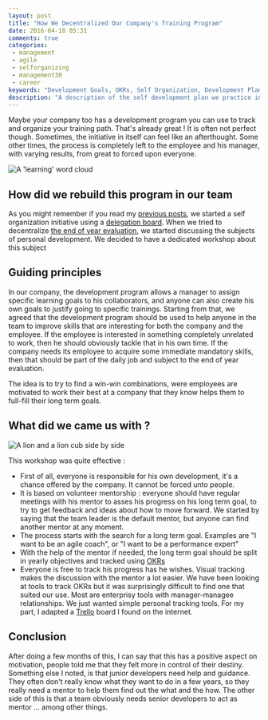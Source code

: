 ```yaml
---
layout: post
title: "How We Decentralized Our Company's Training Program"
date: 2016-04-18 05:31
comments: true
categories:
 - management
 - agile
 - selforganizing
 - management30
 - career
keywords: "Development Goals, OKRs, Self Organization, Development Plan, Mentoring, Self Development"
description: "A description of the self development plan we practice in our team"
---
```

Maybe your company too has a development program you can use to track and organize your training path. That's already great ! It is often not perfect though. Sometimes, the initiative in itself can feel like an afterthought. Some other times, the process is completely left to the employee and his manager, with varying results, from great to forced upon everyone.

![A 'learning' word cloud]({{site.url}}/imgs/2016-04-18-how-we-decentralized-our-companys-training-program/learning.jpg)

## How did we rebuild this program in our team

As you might remember if you read my [previous posts](/blog/categories/selforganizing/), we started a self organization initiative using a [delegation board](https://management30.com/product/workouts/delegation-employee-engagement/). When we tried to decentralize [the end of year evaluation](/how-to-deal-with-the-incentive-system-in-an-agile-team/), we started discussing the subjects of personal development. We decided to have a dedicated workshop about this subject

## Guiding principles

In our company, the development program allows a manager to assign specific learning goals to his collaborators, and anyone can also create his own goals to justify going to specific trainings. Starting from that, we agreed that the development program should be used to help anyone in the team to improve skills that are interesting for both the company and the employee. If the employee is interested in something completely unrelated to work, then he should obviously tackle that in his own time. If the company needs its employee to acquire some immediate mandatory skills, then that should be part of the daily job and subject to the end of year evaluation.

The idea is to try to find a win-win combinations, were employees are motivated to work their best at a company that they know helps them to full-fill their long term goals.

## What did we came us with ?

![A lion and a lion cub side by side]({{site.url}}/imgs/2016-04-18-how-we-decentralized-our-companys-training-program/mentor-mentee.jpg)

This workshop was quite effective :

* First of all, everyone is responsible for his own development, it's a chance offered by the company. It cannot be forced unto people.
* It is based on volunteer mentorship : everyone should have regular meetings with his mentor to asses his progress on his long term goal, to try to get feedback and ideas about how to move forward. We started by saying that the team leader is the default mentor, but anyone can find another mentor at any moment.
* The process starts with the search for a long term goal. Examples are "I want to be an agile coach", or "I want to be a performance expert"
* With the help of the mentor if needed, the long term goal should be split in yearly objectives and tracked using [OKRs](http://fr.slideshare.net/HenrikJanVanderPol/how-to-outperform-anyone-else-introduction-to-okr)
* Everyone is free to track his progress has he wishes. Visual tracking makes the discussion with the mentor a lot easier. We have been looking at tools to track OKRs but it was surprisingly difficult to find one that suited our use. Most are enterprisy tools with manager-managee relationships. We just wanted simple personal tracking tools. For my part, I adapted a [Trello](https://trello.com/b/MPM4rspd/okrs) board I found on the internet.

## Conclusion

After doing a few months of this, I can say that this has a positive aspect on motivation, people told me that they felt more in control of their destiny. Something else I noted, is that junior developers need help and guidance. They often don't really know what they want to do in a few years, so they really need a mentor to help them find out the what and the how. The other side of this is that a team obviously needs senior developers to act as mentor ... among other things.
